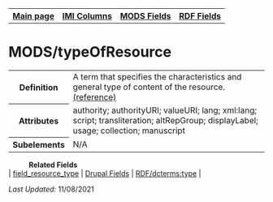 <!DOCTYPE html>
<html>

<body>
<table style="width:100%">
  <tr>
    <th><a href="index.md">Main page</a></th>
	<th><a href="IMI.md">IMI Columns</a></th>
    <th><a href="MODS.md">MODS Fields</a></th>
    <th><a href="RDF.md">RDF Fields</a></th>
  </tr>
</table>


<h1>MODS/typeOfResource</h1>
<table>
<tr>
	<th>Definition</th>
	<td>A term that specifies the characteristics and general type of content of the resource.<a href="http://www.loc.gov/standards/mods/userguide/typeofresource.html">(reference)</a></td>
</tr>
<tr>
	<th>Attributes</th>
	<td>authority; authorityURI; valueURI; lang; xml:lang; script; transliteration; altRepGroup; displayLabel; usage; collection; manuscript</td>
</tr>
<tr>
	<th>Subelements</th>
	<td>N/A</td>
</tr>
</table>
<dl>
<dd><b>Related Fields</b></dd>
	| <a href="field_resource_type.md">field_resource_type</a> | 
	<a href="DrupalFields.md">Drupal Fields</a>  | 
	<a href="rdf.dcterms.type.md">RDF/dcterms:type</a> |
</dl>
<p><i>Last Updated: </i>11/08/2021<p>
</body>
</html>
